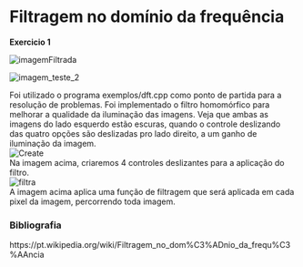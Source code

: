 # Filtragem no domínio da frequência


<strong>Exercicio 1</strong><br>

![imagemFiltrada](https://user-images.githubusercontent.com/42754908/141846796-2032d90f-9766-48b9-b968-6b2a2beab6cd.png)

![imagem_teste_2](https://user-images.githubusercontent.com/42754908/141848601-62af150b-dd43-4448-8a13-5497fd5486c3.png)

Foi utilizado o programa exemplos/dft.cpp como ponto de partida para a resolução de problemas. Foi implementado o filtro homomórfico para melhorar a qualidade da iluminação das imagens. Veja que ambas as imagens do lado esquerdo estão escuras, quando o controle deslizando das quatro opções são deslizadas pro lado direito, a um ganho de iluminação da imagem.<br>
![Create](https://user-images.githubusercontent.com/42754908/141861391-00dddbdc-5d62-4b3a-a6b3-667eeaf4d1e3.png)<br>
Na imagem acima, criaremos 4 controles deslizantes para a aplicação do filtro.<br>
![filtra](https://user-images.githubusercontent.com/42754908/141860624-0d07ab39-48de-44ce-b477-84b9eca6a82b.png)<br>
A imagem acima aplica uma função de filtragem que será aplicada em cada pixel da imagem, percorrendo toda imagem.

<h3> Bibliografia </h3>
https://pt.wikipedia.org/wiki/Filtragem_no_dom%C3%ADnio_da_frequ%C3%AAncia

